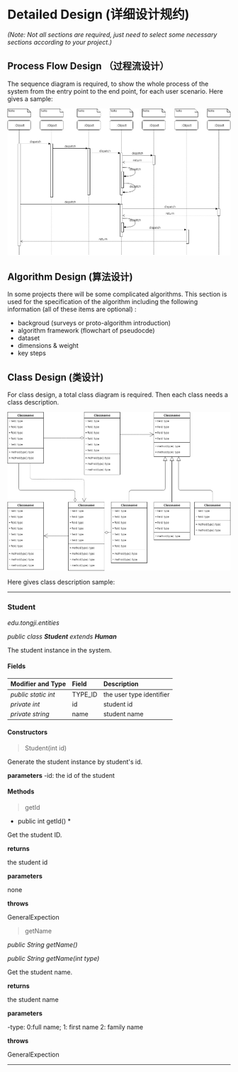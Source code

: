 # Detailed Design (详细设计规约)

*(Note: Not all sections are required, just need to select some necessary sections according to your project.)*



## Process Flow Design （过程流设计）

The sequence diagram is required, to show the whole process of the system from the entry point to the end point, for each user scenario. Here gives a sample: 

![process](images/detailed_design/process_flow_sample.png)

## Algorithm Design (算法设计)

In some projects there will be some complicated algorithms. This section is used for the specification of the algorithm including the following information (all of these items are optional) :

- backgroud (surveys or proto-algorithm introduction)
- algorithm framework (flowchart of pseudocde)
- dataset
- dimensions & weight
- key steps

## Class Design (类设计)

For class design, a total class diagram is required. Then each class needs a class description.

![class](images/detailed_design/class_design_sample.png)

Here gives class description sample:

---
### Student

*edu.tongji.entities*

_public class **Student** extends **Human**_

The student instance in the system.

#### Fields

| Modifier and Type | Field | Description |
| :-- | :-- | :-- |
| *public static int* | TYPE_ID | the user type identifier |
| *private int* | id | student id |
| *private string* | name | student name |

#### Constructors

>Student(int id)

Generate the student instance by student's id.

**parameters**
-id: the id of the student

#### Methods

> getId

* public int getId() *

Get the student ID.

**returns**

the student id

**parameters**

none

**throws**

GeneralExpection

> getName

*public String getName()*

*public String getName(int type)*

Get the student name.

**returns**

the student name

**parameters**

-type: 0:full name; 1: first name 2: family name

**throws**

GeneralExpection

--- 